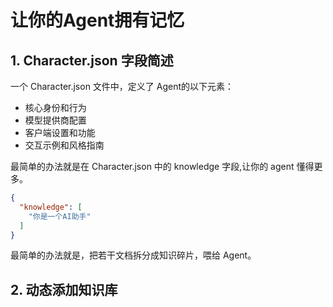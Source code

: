 # 让你的Agent拥有记忆

## 1. Character.json 字段简述

一个 Character.json 文件中，定义了 Agent的以下元素：

- 核心身份和行为
- 模型提供商配置
- 客户端设置和功能
- 交互示例和风格指南

最简单的办法就是在 Character.json 中的 knowledge 字段,让你的 agent 懂得更多。

```json
{
  "knowledge": [
    "你是一个AI助手"
  ]
}
```

最简单的办法就是，把若干文档拆分成知识碎片，喂给 Agent。

## 2. 动态添加知识库

